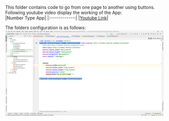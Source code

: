 This folder contains code to go from one page to another using buttons. <br/>
Following youtube video display the working of the App: <br/>
|Number Type App|
|:------------:|
|[Youtube Link](https://youtu.be/KaTmZ-Sv-Hk)|


The folders configuration is as follows: 
![rl](rl.png)
